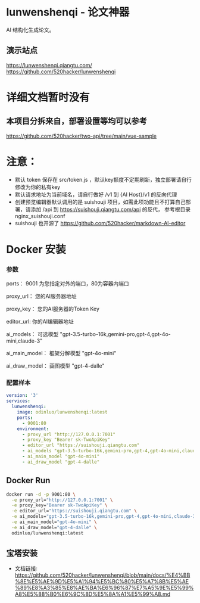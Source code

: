 # lunwenshenqi - 论文神器
AI 结构化生成论文。



## 演示站点

https://lunwenshenqi.qiangtu.com/
https://github.com/520hacker/lunwenshenqi



# 详细文档暂时没有

## 本项目分拆来自，部署设置等均可以参考
https://github.com/520hacker/two-api/tree/main/vue-sample



# 注意：

- 默认 token 保存在 src/token.js ，默认key额度不定期刷新，独立部署请自行修改为你的私有key
- 默认请求地址为当前域名，请自行做好 /v1 到 {AI Host}/v1 的反向代理 
- 创建预览编辑器默认调用的是 suishouji 项目，如需此项功能且不打算自己部署，请添加 /api 到 https://suishouji.qiangtu.com/api 的反代， 参考根目录 nginx_suishouji.conf
- suishouji 也开源了 https://github.com/520hacker/markdown-AI-editor



# Docker 安装

### 参数

ports：  9001 为您指定对外的端口，80为容器内端口

proxy_url： 您的AI服务器地址

proxy_key： 您的AI服务器的Token Key

editor_url: 你的AI编辑器地址

ai_models： 可选模型 "gpt-3.5-turbo-16k,gemini-pro,gpt-4,gpt-4o-mini,claude-3"

ai_main_model： 框架分解模型 "gpt-4o-mini"

ai_draw_model： 画图模型 "gpt-4-dalle"

### 配置样本

```yaml
version: '3'
services:
  lunwenshenqi:
    image: odinluo/lunwenshenqi:latest
    ports:
      - 9001:80     
    environment: 
      - proxy_url "http://127.0.0.1:7001"
      - proxy_key "Bearer sk-TwoApiKey" 
      - editor_url "https://suishouji.qiangtu.com"
      - ai_models "gpt-3.5-turbo-16k,gemini-pro,gpt-4,gpt-4o-mini,claude-3"
      - ai_main_model "gpt-4o-mini"
      - ai_draw_model "gpt-4-dalle"
```



## Docker Run

```bash
docker run -d -p 9001:80 \
  -e proxy_url="http://127.0.0.1:7001" \
  -e proxy_key="Bearer sk-TwoApiKey" \
  -e editor_url="https://suishouji.qiangtu.com" \
  -e ai_models="gpt-3.5-turbo-16k,gemini-pro,gpt-4,gpt-4o-mini,claude-3" \
  -e ai_main_model="gpt-4o-mini" \
  -e ai_draw_model="gpt-4-dalle" \
  odinluo/lunwenshenqi:latest
```

## 宝塔安装

- 文档链接: https://github.com/520hacker/lunwenshenqi/blob/main/docs/%E4%BB%8E%E5%AE%9D%E5%A1%94%E5%BC%80%E5%A7%8B%E5%AE%89%E8%A3%85%E8%AE%BA%E6%96%87%E7%A5%9E%E5%99%A8%E5%88%B0%E6%9C%8D%E5%8A%A1%E5%99%A8.md
